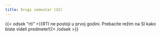 ```yaml
---
title: Drugi semestar (SI)
---
```


{{< odsek "rti" >}}RTI ne postoji u prvoj godini. Prebacite režim na SI kako biste videli predmete!{{< /odsek >}}

